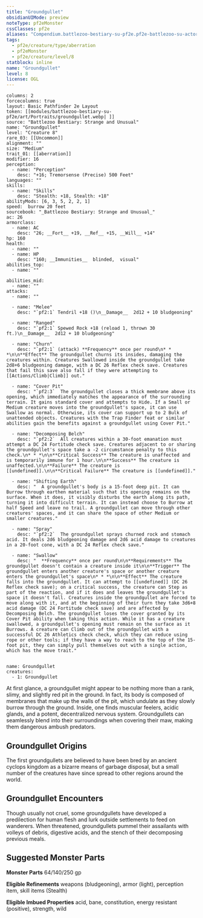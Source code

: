 ```yaml
---
title: "Groundgullet"
obsidianUIMode: preview
noteType: pf2eMonster
cssClasses: pf2e
aliases: "Compendium.battlezoo-bestiary-su-pf2e.pf2e-battlezoo-su-actors.Actor.cp1mq24Yt1lnjpdU" 
tags:
  - pf2e/creature/type/aberration
  - pf2eMonster
  - pf2e/creature/level/8
statblock: inline
name: "Groundgullet"
level: 8
license: OGL
---
```


```statblock
columns: 2
forcecolumns: true
layout: Basic Pathfinder 2e Layout
token: [[modules/battlezoo-bestiary-su-pf2e/art/Portraits/groundgullet.webp| ]]
source: "Battlezoo Bestiary: Strange and Unusual"
name: "Groundgullet"
level: "Creature 8"
rare_03: [[Uncommon]]
alignment: ""
size: "Medium"
trait_01: [[aberration]]
modifier: 16
perception:
  - name: "Perception"
    desc: "+16; Tremorsense (Precise) 500 Feet"
languages: ""
skills:
  - name: "Skills"
    desc: "Stealth: +18, Stealth: +18"
abilityMods: [6, 3, 5, 2, 2, 1]
speed:  burrow 20 feet
sourcebook: "_Battlezoo Bestiary: Strange and Unusual_"
ac: 26
armorclass:
  - name: AC
    desc: "26; __Fort__ +19, __Ref__ +15, __Will__ +14"
hp: 160
health:
  - name: ""
  - name: HP
    desc: "160; __Immunities__  blinded,  visual"
abilities_top:
  - name: ""

abilities_mid:
  - name: ""
attacks:
  - name: ""

  - name: "Melee"
    desc: "`pf2:1` Tendril +18 ()\n__Damage__  2d12 + 10 bludgeoning"

  - name: "Ranged"
    desc: "`pf2:1` Spewed Rock +18 (reload 1, thrown 30 ft.)\n__Damage__  2d12 + 10 bludgeoning"

  - name: "Churn"
    desc: "`pf2:1` (attack) **Frequency** once per round\n* * *\n\n**Effect** The groundgullet churns its insides, damaging the creatures within. Creatures Swallowed inside the groundgullet take 2d8+6 bludgeoning damage, with a DC 26 Reflex check save. Creatures that fail this save also fall if they were attempting to [[Actions/Climb|Climb]] out."

  - name: "Cover Pit"
    desc: "`pf2:3`  The groundgullet closes a thick membrane above its opening, which immediately matches the appearance of the surrounding terrain. It gains standard cover and attempts to Hide. If a Small or Medium creature moves into the groundgullet's space, it can use Swallow as normal. Otherwise, its cover can support up to 2 Bulk of unattended objects. Creatures with the Trap Finder feat or similar abilities gain the benefits against a groundgullet using Cover Pit."

  - name: "Decomposing Belch"
    desc: "`pf2:2`  All creatures within a 30-foot emanation must attempt a DC 24 Fortitude check save. Creatures adjacent to or sharing the groundgullet's space take a -2 circumstance penalty to this check.\n* * *\n\n**Critical Success** The creature is unaffected and is temporarily immune for 1 hour.\n\n**Success** The creature is unaffected.\n\n**Failure** The creature is [[undefined]].\n\n**Critical Failure** The creature is [[undefined]]."

  - name: "Shifting Earth"
    desc: "  A groundgullet's body is a 15-foot deep pit. It can Burrow through earthen material such that its opening remains on the surface. When it does, it visibly disturbs the earth along its path, turning it into difficult terrain. It can instead choose to Burrow at half Speed and leave no trail. A groundgullet can move through other creatures' spaces, and it can share the space of other Medium or smaller creatures."

  - name: "Spray"
    desc: "`pf2:2`  The groundgullet sprays churned rock and stomach acid. It deals 2d6 bludgeoning damage and 2d6 acid damage to creatures in a 20-foot cone, with a DC 24 Reflex check save."

  - name: "Swallow"
    desc: "  **Frequency** once per round\n\n**Requirements** The groundgullet doesn't contain a creature inside it\n\n**Trigger** The groundgullet enters another creature's space or another creature enters the groundgullet's space\n* * *\n\n**Effect** The creature falls into the groundgullet. It can attempt to [[undefined]] (DC 26 Reflex check save); on a critical success, the creature can Step as part of the reaction, and if it does and leaves the groundgullet's space it doesn't fall. Creatures inside the groundgullet are forced to move along with it, and at the beginning of their turn they take 3d6+8 acid damage (DC 24 Fortitude check save) and are affected by Decomposing Belch. The groundgullet loses the cover granted by its Cover Pit ability when taking this action. While it has a creature swallowed, a groundgullet's opening must remain on the surface as it Burrows. A creature can Climb out of the groundgullet with a successful DC 26 Athletics check check, which they can reduce using rope or other tools; if they have a way to reach to the top of the 15-foot pit, they can simply pull themselves out with a single action, which has the move trait."
 
```

```encounter-table
name: Groundgullet
creatures:
  - 1: Groundgullet
```



At first glance, a groundgullet might appear to be nothing more than a rank, slimy, and slightly red pit in the ground. In fact, its body is composed of membranes that make up the walls of the pit, which undulate as they slowly burrow through the ground. Inside, one finds muscular feelers, acidic glands, and a potent, decentralized nervous system. Groundgullets can seamlessly blend into their surroundings when covering their maw, making them dangerous ambush predators.

## Groundgullet Origins

The first groundgullets are believed to have been bred by an ancient cyclops kingdom as a bizarre means of garbage disposal, but a small number of the creatures have since spread to other regions around the world.

## Groundgullet Encounters

Though usually not cruel, some groundgullets have developed a predilection for human flesh and lurk outside settlements to feed on wanderers. When threatened, groundgullets pummel their assailants with volleys of debris, digestive acids, and the stench of their decomposing previous meals.

## Suggested Monster Parts

**Monster Parts** 64/140/250 gp

**Eligible Refinements** weapons (bludgeoning), armor (light), perception item, skill items (Stealth)

**Eligible Imbued Properties** acid, bane, constitution, energy resistant (positive), strength, wild
